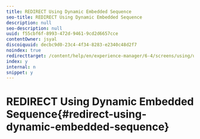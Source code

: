 ```yaml
---
title: REDIRECT Using Dynamic Embedded Sequence
seo-title: REDIRECT Using Dynamic Embedded Sequence
description: null
seo-description: null
uuid: f55cbf6f-8993-472d-9461-9cd2d6657cce
contentOwner: jsyal
discoiquuid: decbc9d0-23c4-4f34-8283-e2340c48d2f7
noindex: true
redirecttarget: /content/help/en/experience-manager/6-4/screens/using/use-case-dynamic-embedded-sequence
index: y
internal: n
snippet: y
---
```


# REDIRECT Using Dynamic Embedded Sequence{#redirect-using-dynamic-embedded-sequence}

